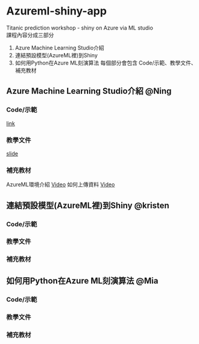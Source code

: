 # Azureml-shiny-app
Titanic prediction workshop - shiny on Azure via ML studio  
課程內容分成三部分
1. Azure Machine Learning Studio介紹
2. 連結預設模型(AzureML裡)到Shiny
3. 如何用Python在Azure ML刻演算法
每個部分會包含 Code/示範、教學文件、補充教材

## Azure Machine Learning Studio介紹 @Ning  
### Code/示範
[link](https://gallery.cortanaintelligence.com/Experiment/AzureMLPredictModelforteaching)

### 教學文件 
[slide](https://www.slideshare.net/secret/zUakvy1Om1mfLW)

### 補充教材
AzureML環境介紹 [Video](https://www.facebook.com/chiehningchen/videos/10154231877932471/)
如何上傳資料 [Video](https://www.facebook.com/chiehningchen/videos/10154322903962471/)



## 連結預設模型(AzureML裡)到Shiny @kristen

### Code/示範

### 教學文件 

### 補充教材


## 如何用Python在Azure ML刻演算法 @Mia

### Code/示範

### 教學文件 

### 補充教材

